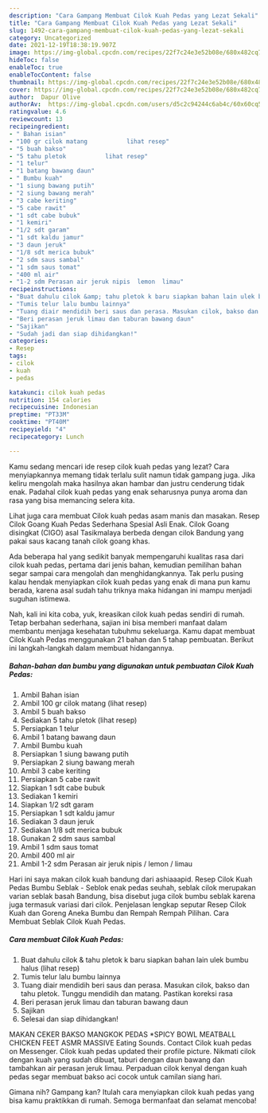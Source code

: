 ```yaml
---
description: "Cara Gampang Membuat Cilok Kuah Pedas yang Lezat Sekali"
title: "Cara Gampang Membuat Cilok Kuah Pedas yang Lezat Sekali"
slug: 1492-cara-gampang-membuat-cilok-kuah-pedas-yang-lezat-sekali
category: Uncategorized
date: 2021-12-19T18:38:19.907Z
image: https://img-global.cpcdn.com/recipes/22f7c24e3e52b08e/680x482cq70/cilok-kuah-pedas-foto-resep-utama.jpg
hideToc: false
enableToc: true
enableTocContent: false
thumbnail: https://img-global.cpcdn.com/recipes/22f7c24e3e52b08e/680x482cq70/cilok-kuah-pedas-foto-resep-utama.jpg
cover: https://img-global.cpcdn.com/recipes/22f7c24e3e52b08e/680x482cq70/cilok-kuah-pedas-foto-resep-utama.jpg
author:  Dapur Olive
authorAv:  https://img-global.cpcdn.com/users/d5c2c94244c6ab4c/60x60cq50/avatar.jpg
ratingvalue: 4.6
reviewcount: 13
recipeingredient:
- " Bahan isian"
- "100 gr cilok matang           lihat resep"
- "5 buah bakso"
- "5 tahu pletok           lihat resep"
- "1 telur"
- "1 batang bawang daun"
- " Bumbu kuah"
- "1 siung bawang putih"
- "2 siung bawang merah"
- "3 cabe keriting"
- "5 cabe rawit"
- "1 sdt cabe bubuk"
- "1 kemiri"
- "1/2 sdt garam"
- "1 sdt kaldu jamur"
- "3 daun jeruk"
- "1/8 sdt merica bubuk"
- "2 sdm saus sambal"
- "1 sdm saus tomat"
- "400 ml air"
- "1-2 sdm Perasan air jeruk nipis  lemon  limau"
recipeinstructions:
- "Buat dahulu cilok &amp; tahu pletok k baru siapkan bahan lain ulek bumbu halus           (lihat resep)"
- "Tumis telur lalu bumbu lainnya"
- "Tuang diair mendidih beri saus dan perasa. Masukan cilok, bakso dan tahu pletok. Tunggu mendidih dan matang. Pastikan koreksi rasa"
- "Beri perasan jeruk limau dan taburan bawang daun"
- "Sajikan"
- "Sudah jadi dan siap dihidangkan!"
categories:
- Resep
tags:
- cilok
- kuah
- pedas

katakunci: cilok kuah pedas 
nutrition: 154 calories
recipecuisine: Indonesian
preptime: "PT33M"
cooktime: "PT40M"
recipeyield: "4"
recipecategory: Lunch

---
```



Kamu sedang mencari ide resep cilok kuah pedas yang lezat? Cara menyiapkannya memang tidak terlalu sulit namun tidak gampang juga. Jika keliru mengolah maka hasilnya akan hambar dan justru cenderung tidak enak. Padahal cilok kuah pedas yang enak seharusnya punya aroma dan rasa yang bisa memancing selera kita.


Lihat juga cara membuat Cilok kuah pedas asam manis dan masakan. Resep Cilok Goang Kuah Pedas Sederhana Spesial Asli Enak. Cilok Goang disingkat (CIGO) asal Tasikmalaya berbeda dengan cilok Bandung yang pakai saus kacang tanah cilok goang khas.

Ada beberapa hal yang sedikit banyak mempengaruhi kualitas rasa dari cilok kuah pedas, pertama dari jenis bahan, kemudian pemilihan bahan segar sampai cara mengolah dan menghidangkannya. Tak perlu pusing kalau hendak menyiapkan cilok kuah pedas yang enak di mana pun kamu berada, karena asal sudah tahu triknya maka hidangan ini mampu menjadi suguhan istimewa.


Nah, kali ini kita coba, yuk, kreasikan cilok kuah pedas sendiri di rumah. Tetap berbahan sederhana, sajian ini bisa memberi manfaat dalam membantu menjaga kesehatan tubuhmu sekeluarga. Kamu dapat membuat Cilok Kuah Pedas menggunakan 21 bahan dan 5 tahap pembuatan. Berikut ini langkah-langkah dalam membuat hidangannya.

<!--inarticleads1-->

##### Bahan-bahan dan bumbu yang digunakan untuk pembuatan Cilok Kuah Pedas:

1. Ambil  Bahan isian
1. Ambil 100 gr cilok matang           (lihat resep)
1. Ambil 5 buah bakso
1. Sediakan 5 tahu pletok           (lihat resep)
1. Persiapkan 1 telur
1. Ambil 1 batang bawang daun
1. Ambil  Bumbu kuah
1. Persiapkan 1 siung bawang putih
1. Persiapkan 2 siung bawang merah
1. Ambil 3 cabe keriting
1. Persiapkan 5 cabe rawit
1. Siapkan 1 sdt cabe bubuk
1. Sediakan 1 kemiri
1. Siapkan 1/2 sdt garam
1. Persiapkan 1 sdt kaldu jamur
1. Sediakan 3 daun jeruk
1. Sediakan 1/8 sdt merica bubuk
1. Gunakan 2 sdm saus sambal
1. Ambil 1 sdm saus tomat
1. Ambil 400 ml air
1. Ambil 1-2 sdm Perasan air jeruk nipis / lemon / limau


Hari ini saya makan cilok kuah bandung dari ashiaaapid. Resep Cilok Kuah Pedas Bumbu Seblak - Seblok enak pedas seuhah, seblak cilok merupakan varian seblak basah Bandung, bisa disebut juga cilok bumbu seblak karena juga termasuk variasi dari cilok. Penjelasan lengkap seputar Resep Cilok Kuah dan Goreng Aneka Bumbu dan Rempah Rempah Pilihan. Cara Membuat Seblak Cilok Kuah Pedas. 

<!--inarticleads2-->

##### Cara membuat Cilok Kuah Pedas:

1. Buat dahulu cilok &amp; tahu pletok k baru siapkan bahan lain ulek bumbu halus           (lihat resep)
1. Tumis telur lalu bumbu lainnya
1. Tuang diair mendidih beri saus dan perasa. Masukan cilok, bakso dan tahu pletok. Tunggu mendidih dan matang. Pastikan koreksi rasa
1. Beri perasan jeruk limau dan taburan bawang daun
1. Sajikan
1. Selesai dan siap dihidangkan!

MAKAN CEKER BAKSO MANGKOK PEDAS *SPICY BOWL MEATBALL CHICKEN FEET ASMR MASSIVE Eating Sounds. Contact Cilok kuah pedas on Messenger. Cilok kuah pedas updated their profile picture. Nikmati cilok dengan kuah yang sudah dibuat, taburi dengan daun bawang dan tambahkan air perasan jeruk limau. Perpaduan cilok kenyal dengan kuah pedas segar membuat bakso aci cocok untuk camilan siang hari. 

Gimana nih? Gampang kan? Itulah cara menyiapkan cilok kuah pedas yang bisa kamu praktikkan di rumah. Semoga bermanfaat dan selamat mencoba!
